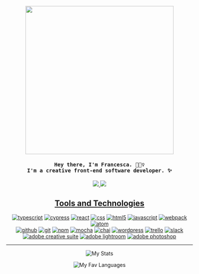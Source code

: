 <p align="center">
  <img width="400" src="https://media.giphy.com/media/3oz8xA9gtnyVDPZJHW/giphy.gif">
</p>

<h4 align="center"><samp> Hey there, I'm Francesca. 🙋🏽‍♀️ <br> I'm a creative front-end software developer. ✨ </samp></h4>

<p align="center">
  <a href="mailto:fmcconnell59@gmail.com">
  <img src="https://img.shields.io/badge/gmail-D14836?style=flat-square&logo=gmail&logoColor=black&color=cfbaf0" />
  <a href="https://www.linkedin.com/in/francesca-mcconnell/">
  <img src="https://img.shields.io/badge/linkedin-%230077B5.svg?style=flat-square&logo=linkedin&logoColor=black&color=a3c4f3" />
</p>  

<h2 align="center">Tools and Technologies</h2>
 
<p align="center">
  <a href="https://github.com/mcfrann?tab=repositories" target="_blank"><img alt="typescript" src="https://img.shields.io/badge/-typescript-3776AB?style=flat-square&logo=typescript&logoColor=black&color=cfbaf0"></a>
   <a href="https://github.com/mcfrann?tab=repositories" target="_blank"><img alt="cypress" src="https://img.shields.io/badge/-cypress-3776AB?style=flat-square&logo=cypress&logoColor=black&color=a3c4f3"></a>
  <a href="https://github.com/mcfrann?tab=repositories" target="_blank"><img alt="react" src="https://img.shields.io/badge/react-%2320232a.svg?style=flat-square&logo=react&logoColor=black&color=f1c0e8"></a>
  <a href="https://github.com/mcfrann?tab=repositories" target="_blank"><img alt="css" src="https://img.shields.io/badge/css3-%231572B6.svg?style=flat-square&logo=css3&logoColor=black&color=cfbaf0"></a>
  <a href="https://github.com/mcfrann?tab=repositories" target="_blank"><img alt="html5" src="https://img.shields.io/badge/html5-%23E34F26.svg?style=flat-square&logo=html5&logoColor=black&color=a3c4f3"></a>
   <a href="https://github.com/mcfrann?tab=repositories" target="_blank"><img alt="javascript" src="https://img.shields.io/badge/-javascript-3776AB?style=flat-square&logo=JavaScript&logoColor=black&color=f1c0e8"></a>
  <a href="https://github.com/mcfrann?tab=repositories" target="_blank"><img alt="webpack" src="https://img.shields.io/badge/webpack-%238DD6F9.svg?style=flat-square&logo=webpack&logoColor=black&color=cfbaf0"></a>
  <a href="https://github.com/mcfrann?tab=repositories" target="_blank"><img alt="atom" src="https://img.shields.io/badge/atom-%2366595C.svg?style=flat-square&logo=atom&logoColor=black&color=a3c4f3"></a><br>
  <a href="https://github.com/mcfrann?tab=repositories" target="_blank"><img alt="github" src="https://img.shields.io/badge/github-%23121011.svg?style=flat-square&logo=github&logoColor=black&color=cfbaf0"></a>
  <a href="https://github.com/mcfrann?tab=repositories" target="_blank"><img alt="git" src="https://img.shields.io/badge/git-%23F05033.svg?style=flat-square&logo=git&logoColor=black&color=a3c4f3"></a>
  <a href="https://github.com/mcfrann?tab=repositories" target="_blank"><img alt="npm" src="https://img.shields.io/badge/npm-%23000000.svg?style=flat-square&logo=npm&logoColor=black&color=f1c0e8"></a>
  <a href="https://github.com/mcfrann?tab=repositories" target="_blank"><img alt="mocha" src="https://img.shields.io/badge/-mocha-%238D6748?style=flat-square&logo=mocha&logoColor=black&color=cfbaf0"></a>
  <a href="https://github.com/mcfrann?tab=repositories" target="_blank"><img alt="chai" src="https://img.shields.io/badge/chai-A30701?style=flat-square&logo=chai&logoColor=black&color=a3c4f3"></a>
  <a href="https://github.com/mcfrann?tab=repositories" target="_blank"><img alt="wordpress" src="https://img.shields.io/badge/wordpress-%23117AC9.svg?style=flat-square&logo=WordPress&logoColor=black&color=f1c0e8"></a>
  <a href="https://github.com/mcfrann?tab=repositories" target="_blank"><img alt="trello" src="https://img.shields.io/badge/trello-%23026AA7.svg?style=flat-square&logo=Trello&logoColor=black&color=cfbaf0"></a>
  <a href="https://github.com/mcfrann?tab=repositories" target="_blank"><img alt="slack" src="https://img.shields.io/badge/slack-4A154B?style=flat-square&logo=slack&logoColor=black&color=f1c0e8"></a><br>
  <a href="https://github.com/mcfrann?tab=repositories" target="_blank"><img alt="adobe creative suite" src="https://img.shields.io/badge/adobe%20creative%20suite-DA1F26.svg?style=flat-square&logo=Adobe%20Creative%20Cloud&logoColor=black&color=f1c0e8"></a>
  <a href="https://github.com/mcfrann?tab=repositories" target="_blank"><img alt="adobe lightroom" src="https://img.shields.io/badge/adobe%20lightroom-31A8FF.svg?style=flat-square&logo=Adobe%20Lightroom&logoColor=black&color=cfbaf0"></a>
  <a href="https://github.com/mcfrann?tab=repositories" target="_blank"><img alt="adobe photoshop" src="https://img.shields.io/badge/adobe%20photoshop-%2331A8FF.svg?style=flat-square&logo=adobephotoshop&logoColor=black&color=a3c4f3"></a>
  
---
  
<div align="center">

![My Stats](https://github-readme-stats.vercel.app/api?username=mcfrann&show_icons=true&theme=radical)
  
![My Fav Languages](https://github-readme-stats.vercel.app/api/top-langs/?username=mcfrann&layout=compact&theme=radical)
</div>


